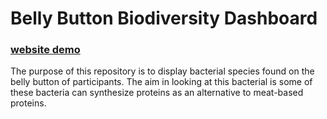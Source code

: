 # Belly Button Biodiversity Dashboard
### [website demo](https://happym0f0.github.io/Bellybutton_Biodiversity/)

The purpose of this repository is to display bacterial species found on the belly button of participants. The aim in looking at this bacterial is some of these bacteria can synthesize proteins as an alternative to meat-based proteins.
<br>
